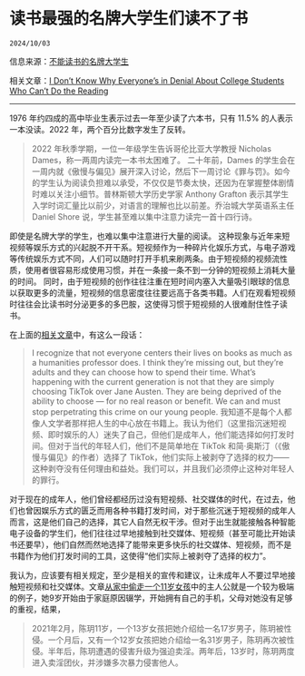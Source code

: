 # 读书最强的名牌大学生们读不了书

``2024/10/03``

信息来源：[不能读书的名牌大学生](https://www.solidot.org/story?sid=79397)

相关文章：[I Don’t Know Why Everyone’s in Denial About College Students Who Can’t Do the Reading](https://slate.com/human-interest/2024/02/literacy-crisis-reading-comprehension-college.html)

- - -

1976 年约四成的高中毕业生表示过去一年至少读了六本书，只有 11.5% 的人表示一本没读。2022 年，两个百分比数字发生了反转。

> 2022 年秋季学期，一位一年级学生告诉哥伦比亚大学教授 Nicholas Dames，称一两周内读完一本书太困难了。
> 二十年前，Dames 的学生会在一周内就《傲慢与偏见》展开深入讨论，然后下一周讨论《罪与罚》。如今的学生认为阅读负担难以承受，不仅仅是节奏太快，还因为在掌握整体剧情时难以关注小细节。普林斯顿大学历史学家 Anthony Grafton 表示其学生入学时词汇量比以前少，对语言的理解也比以前差。乔治城大学英语系主任 Daniel Shore 说，学生甚至难以集中注意力读完一首十四行诗。

即使是名牌大学的学生，也难以集中注意进行大量的阅读。
这种现象与近年来短视频等娱乐方式的兴起脱不开干系。短视频作为一种碎片化娱乐方式，与电子游戏等传统娱乐方式不同，人们可以随时打开手机来刷两条。由于短视频的视频流性质，使用者很容易形成使用习惯，并在一条接一条不到一分钟的短视频上消耗大量的时间。
同时，由于短视频的创作往往注重在短时间内塞入大量吸引眼球的信息以获取更多的流量，短视频的信息密度往往要远高于各类书籍。人们在观看短视频时往往会比读书时分泌更多的多巴胺，这使得习惯于短视频的人很难耐住性子读书。

在上面的[相关文章](https://slate.com/human-interest/2024/02/literacy-crisis-reading-comprehension-college.html)中，有这么一段话：

> I recognize that not everyone centers their lives on books as much as a humanities professor does. I think they’re missing out, but they’re adults and they can choose how to spend their time. What’s happening with the current generation is not that they are simply choosing TikTok over Jane Austen. They are being deprived of the ability to choose — for no real reason or benefit. We can and must stop perpetrating this crime on our young people.
> 我知道不是每个人都像人文学者那样把人生的中心放在书籍上。我认为他们（这里指沉迷短视频、即时娱乐的人）迷失了自己，但他们是成年人，他们能选择如何打发时间。但对于当代的年轻人们，他们不是简单地在 TikTok 和简·奥斯汀（《傲慢与偏见》的作者）选择了 TikTok，他们实际上被剥夺了选择的权力——这种剥夺没有任何理由和益处。我们可以，并且我们必须停止这种对年轻人的罪行。

对于现在的成年人，他们曾经都经历过没有短视频、社交媒体的时代，在过去，他们也曾因娱乐方式的匮乏而用各种书籍打发时间，对于那些沉迷于短视频的成年人而言，这是他们自己的选择，其它人自然无权干涉。但对于出生就能接触各种智能电子设备的学生们，他们往往过早地接触到社交媒体、短视频（甚至可能比开始读书还要早），他们自然而然地选择了能带来更多快乐的社交媒体、短视频，而不是书籍作为他们打发时间的工具，这使得“他们实际上被剥夺了选择的权力”。

我认为，应该要有相关规定，至少是相关的宣传和建议，让未成年人不要过早地接触短视频和社交媒体。文章[从家中偷走一个11岁女孩](https://mp.weixin.qq.com/s/Z8dn1VbW0bikAQLUXwoXNQ)中的主人公就是一个较为极端的例子，她9岁开始由于家庭原因辍学，开始拥有自己的手机，父母对她没有足够的重视，结果，
> 2021年2月，陈玥11岁，一个13岁女孩把她介绍给一名17岁男子，陈玥被性侵。一个月后，又有一个12岁女孩把她介绍给一名31岁男子，陈玥再次被性侵。半年后，陈玥遭遇的侵害升级为强迫卖淫。两年后，13岁时，陈玥两度进入卖淫团伙，并涉嫌多次暴力侵害他人。
